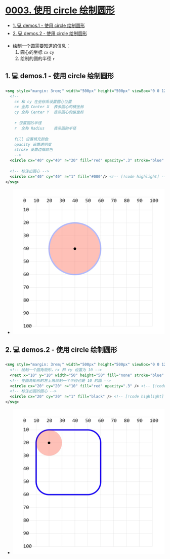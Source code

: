 # [0003. 使用 circle 绘制圆形](https://github.com/Tdahuyou/TNotes.svg/tree/main/notes/0003.%20%E4%BD%BF%E7%94%A8%20circle%20%E7%BB%98%E5%88%B6%E5%9C%86%E5%BD%A2)

<!-- region:toc -->

- [1. 💻 demos.1 - 使用 circle 绘制圆形](#1--demos1---使用-circle-绘制圆形)
- [2. 💻 demos.2 - 使用 circle 绘制圆形](#2--demos2---使用-circle-绘制圆形)

<!-- endregion:toc -->
- 绘制一个圆需要知道的信息：
  1. 圆心的坐标 `cx` `cy`
  2. 绘制的圆的半径 `r`

## 1. 💻 demos.1 - 使用 circle 绘制圆形

```xml
<svg style="margin: 3rem;" width="500px" height="500px" viewBox="0 0 120 120" xmlns="http://www.w3.org/2000/svg">
  <!--
    cx 和 cy 在坐标系设置圆心位置
    cx 全称 Center X  表示圆心的横坐标
    cy 全称 Center Y  表示圆心的纵坐标

    r 设置圆的半径
    r  全称 Radius    表示圆的半径

    fill 设置填充颜色
    opacity 设置透明度
    stroke 设置边框颜色
    -->
  <circle cx="40" cy="40" r="20" fill="red" opacity=".3" stroke="blue" /> <!-- [!code highlight] -->

  <!-- 标注出圆心 -->
  <circle cx="40" cy="40" r="1" fill="#000"/> <!-- [!code highlight] -->
</svg>
```

- ![](assets/2024-12-09-16-51-39.png)

## 2. 💻 demos.2 - 使用 circle 绘制圆形

```xml
<svg style="margin: 3rem;" width="500px" height="500px" viewBox="0 0 120 120" xmlns="http://www.w3.org/2000/svg">
  <!-- 绘制一个圆角矩形，rx 和 ry 设置为 10 -->
  <rect x="10" y="10" width="50" height="50" fill="none" stroke="blue" rx="10" ry="10" /> <!-- [!code highlight] -->
  <!-- 在圆角矩形的左上角绘制一个半径也是 10 的圆 -->
  <circle cx="20" cy="20" r="10" fill="red" opacity=".3" /> <!-- [!code highlight] -->
  <!-- 标注出圆的圆心 -->
  <circle cx="20" cy="20" r="1" fill="black" /> <!-- [!code highlight] -->
</svg>
```

- ![](assets/2024-12-09-16-51-45.png)
